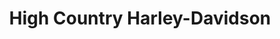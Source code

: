 ---
title: "High Country Harley-Davidson"
url: /frederick/high-country-harley-davidson/
shop: Motorrad
---